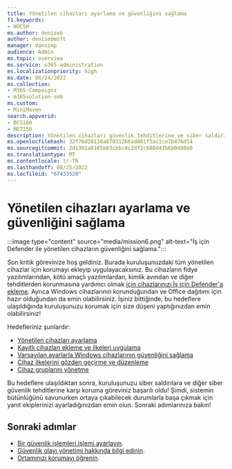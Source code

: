 ```yaml
---
title: Yönetilen cihazları ayarlama ve güvenliğini sağlama
f1.keywords:
- NOCSH
ms.author: deniseb
author: denisebmsft
manager: dansimp
audience: Admin
ms.topic: overview
ms.service: o365-administration
ms.localizationpriority: high
ms.date: 08/24/2022
ms.collection:
- M365-Campaigns
- m365solution-smb
ms.custom:
- MiniMaven
search.appverid:
- BCS160
- MET150
description: Yönetilen cihazları güvenlik tehditlerine ve siber saldırılara karşı ayarlamaya ve güvenli bir şekilde korumaya yönelik genel bakış. Tüm cihazları kaydedip ekleme yoluyla siber güvenlik savunmalarını ve uç nokta korumasını uygulayın. Cihaz ilkelerini ayarlamayı ve cihaz gruplarını yönetmeyi öğrenin.
ms.openlocfilehash: 32f76d20130a07031266ad001f5ac1ce7b476d14
ms.sourcegitcommit: 2d1302a6165b83cbbc8c2df2c608d43b6b0498b0
ms.translationtype: MT
ms.contentlocale: tr-TR
ms.lasthandoff: 08/25/2022
ms.locfileid: "67433520"
---
```

# <a name="set-up-and-secure-managed-devices"></a>Yönetilen cihazları ayarlama ve güvenliğini sağlama

:::image type="content" source="media/mission6.png" alt-text="İş için Defender ile yönetilen cihazların güvenliğini sağlama.":::

Son kritik görevinize hoş geldiniz. Burada kuruluşunuzdaki tüm yönetilen cihazlar için korumayı ekleyip uygulayacaksınız. Bu cihazların fidye yazılımlarından, kötü amaçlı yazılımlardan, kimlik avından ve diğer tehditlerden korunmasına yardımcı olmak [için cihazlarınızı İş için Defender'a ekleme](../security/defender-business/mdb-onboard-devices.md). Ayrıca Windows cihazlarının korunduğundan ve Office dağıtımı için hazır olduğundan da emin olabilirsiniz. İşiniz bittiğinde, bu hedeflere ulaşıldığında kuruluşunuzu korumak için size düşeni yaptığınızdan emin olabilirsiniz!

Hedefleriniz şunlardır:

- [Yönetilen cihazları ayarlama](m365bp-managed-devices-setup.md)
- [Kayıtlı cihazları ekleme ve ilkeleri uygulama](m365bp-onboard-devices-mdb.md)
- [Varsayılan ayarlarla Windows cihazlarının güvenliğini sağlama](m365bp-secure-windows-devices.md)
- [Cihaz ilkelerini gözden geçirme ve düzenleme](m365bp-view-edit-create-mdb-policies.md)
- [Cihaz gruplarını yönetme](m365bp-device-groups-mdb.md)

Bu hedeflere ulaşıldıktan sonra, kuruluşunuzu siber saldırılara ve diğer siber güvenlik tehditlerine karşı koruma göreviniz başarılı oldu! Şimdi, sistemin bütünlüğünü savunurken ortaya çıkabilecek durumlarla başa çıkmak için yanıt ekiplerinizi ayarladığınızdan emin olun. Sonraki adımlarınıza bakın!

## <a name="next-steps"></a>Sonraki adımlar

- [Bir güvenlik işlemleri işlemi ayarlayın](m365bp-security-incident-quick-start.md).
- [Güvenlik olayı yönetimi hakkında bilgi edinin](m365bp-security-incident-management.md).
- [Ortamınızı korumayı öğrenin](m365bp-maintain-environment.md).
